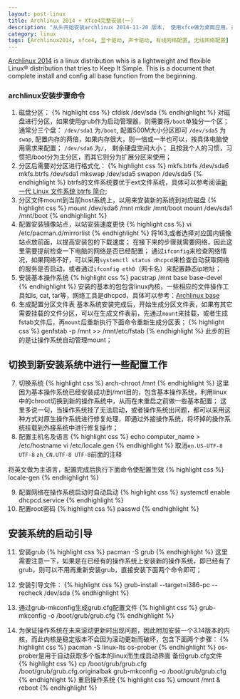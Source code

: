 ```yaml
---
layout: post-linux
title: Archlinux 2014 + Xfce4完整安装(一)
description: "从头开始安装archlinux 2014-11-20 版本， 使用xfce做为桌面应用，并完整配置显卡驱动，声卡驱动，有线及无线网络配置"
category: linux
tags: [Archlinux2014, xfce4, 显卡驱动, 声卡驱动, 有线网络配置, 无线网络配置]
---
```


[Archlinux 2014](https://www.archlinux.org/) is a linux distribution whis is a lightweight and flexible Linux® distribution that tries to Keep It Simple. This is a document that complete install and config all base function from the beginning.

### archlinux安装步骤命令


1. 磁盘分区：
{% highlight css %}
cfdisk /dev/sda 
{% endhighlight %}
对磁盘进行分区，如果使用grub作为启动管理器，则需要将`/boot`单独分一个区；
通常分三个盘：
`/dev/sda1` 为`/boot`, 配置500M大小分区即可
`/dev/sda5` 为`swap`, 配置内存的两倍，如果内存很大，则一倍或一半也可以，按具体电脑使用需求来配置；
`/dev/sda6` 为`/`， 剩余硬盘空间大小；
且按我个人的习惯，习惯把/boot分为主分区，而其它则分为扩展分区来使用；
2. 分区后需要对分区进行格式化：
{% highlight css %}
mkfs.btrfs /dev/sda6
mkfs.btrfs /dev/sda1
mkswap /dev/sda5
swapon /dev/sda5
{% endhighlight %}
btrfs的文件系统要优于ext文件系统，具体可以参考阅读[新一代 Linux 文件系统 btrfs 简介](http://www.ibm.com/developerworks/cn/linux/l-cn-btrfs/); 
3. 分区文件mount到当前host系统上，以用来安装新的系统到对应磁盘
{% highlight css %}
mount /dev/sda6 /mnt
mkdir /mnt/boot
mount /dev/sda1 /mnt/boot
{% endhighlight %}
4. 配置安装镜像站点，以站安装速度更快
{% highlight css %}
vi /etc/pacman.d/mirrorlist
{% endhighlight %}
将163,或者选择对应国内镜像站点放前面，以提高安装包的下载速度；
在接下来的步骤就需要网络，因此这里需要提前检查一下电脑的网络是否已经配置；
通过`ifconfig`来检查网络情况，如果网络不好，可以采用`systemctl status dhcpcd`来检查自动获取网络的服务是否启动，或者通过`ifconfig eth0`（网卡名）来配置静态ip地址；
5. 安装基本操作系统
{% highlight css %}
pacstrap /mnt base base-devel
{% endhighlight %}
安装的基本的包包含linux内核，一些相应的文件操作工具如ls, cat, tar等，网络工具是dhcpcd，具体可以参考：[Archlinux base](https://www.archlinux.org/packages/?q=base)
6. 生成配置分区文件表
基本系统安装完成后，开始生成分区文件表，如果有其它需要挂载的文件分区，可以在生成文件表前，先通过`mount`来挂载，或者生成fstab文件后，再`mount`后重新执行下面命令重新生成分区表；
{% highlight css %}
genfstab -p /mnt >> /mnt/etc/fstab
{% endhighlight %}
此步的目的是让操作系统自动管理mount；
 
## 切换到新安装系统中进行一些配置工作
7. 切换系统
{% highlight css %}
arch-chroot /mnt
{% endhighlight %}
这里因为基本操作系统已经安装成功到/mnt目的，包含基本操作系统，利用linux中的chroot切换到新的操作系统中，从而在未重启之前做一些基本配置；
这里多说一句，当操作系统挂了无法启动，或者操作系统出问题，都可以采用这种方式对原生操作系统进行修复处理，即通过外接操作系统，将坏掉的操作系统挂载到外接系统中进行修复操作；
8. 配置主机名及语言
{% highlight css %}
echo computer_name > /etc/hostname
vi /etc/locale.gen 
{% endhighlight %}
取消`en.US-UTF-8 UTF-8`  `zh_CN.UTF-8 UTF-8`前面的注释

将英文做为主语言，配置完成后执行下面命令使配置生效
{% highlight css %}
locale-gen
{% endhighlight %}


9. 配置网络在操作系统启动时自动启动
{% highlight css %}
systemctl enable dhcpcd.service
{% endhighlight %}
10. 配置root密码
{% highlight css %}
passwd
{% endhighlight %}


## 安装系统的启动引导
11. 安装grub
{% highlight css %}
pacman -S grub
{% endhighlight %}
这里需要注意一下，如果是在已经有的操作系统上安装新的操作系统，即已经有了grub，则可以不用再重新安装grub，直接安装下面两个命令即可；
12. 安装引导文件：
{% highlight css %}
grub-install --target=i386-pc --recheck /dev/sda
{% endhighlight %}
13. 通过grub-mkconfig生成grub.cfg配置文件
{% highlight css %}
grub-mkconfig -o /boot/grub/grub.cfg
{% endhighlight %}

14. 为保证操作系统在未来滚动更新时出现问题，因此附加安装一个3.14版本的内核，而此内核是稳定版本不会因为滚动更新而破坏，包含下面两个步骤：
{% highlight css %}
pacman -S linux-lts os-prober
{% endhighlight %}
os-prober是用于自动获取多个版本的linux而生成启动界面
备份grub.cfg文件 
{% highlight css %}
cp /boot/grub/grub.cfg /boot/grub/grub.cfg.originalbak
grub-mkconfig -o /boot/grub/grub.cfg
{% endhighlight %}
重启操作系统
{% highlight css %}
umount /mnt & reboot
{% endhighlight %}

 



